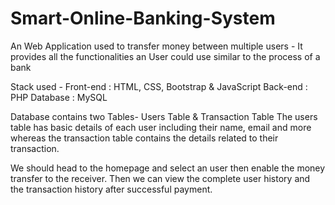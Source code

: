 # Smart-Online-Banking-System
An Web Application used to transfer money between multiple users - It provides all the functionalities an User could use similar to the process of a bank

Stack used -
Front-end : HTML, CSS, Bootstrap & JavaScript
Back-end : PHP
Database : MySQL   

Database contains two Tables- Users Table & Transaction Table
The users table has basic details of each user including their name, email and more whereas the transaction table contains the details related to their transaction.

We should head to the homepage and select an user then enable the money transfer to the receiver. Then we can view the complete user history and the transaction history after successful payment.
